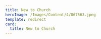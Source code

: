 ```yaml
---
title: New to Church
heroImage: /Images/Content/4/867563.jpeg
template: redirect
card:
  title: New to Church
---
```

